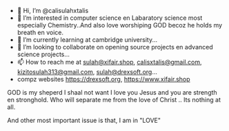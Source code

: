- 👋 Hi, I’m @calisulahxtalis
- 👀 I’m interested in computer science en Labaratory science most especially Chemistry..And also love worshiping GOD becoz he holds my breath en voice.
- 🌱 I’m currently learning at cambridge university...
- 💞️ I’m looking to collaborate on opening source projects en advanced science projects...
- 📫 How to reach me at sulah@xifair.shop, calisxtalis@gmail.com, kizitosulah313@gmail.com, sulah@drexsoft.org...
-    compz websites https://drexsoft.org,   https://www.xifair.shop

<!---
calisulahxtalis/calisulahxtalis is a ✨ special ✨ repository because its `README.md` (this file) appears on your GitHub profile.
You can click the Preview link to take a look at your changes.
--->
GOD is my sheperd I shaal not want I love you Jesus and you are strength en stronghold. Who will separate me from the love of Christ .. Its nothing at all.

And other most important issue is that, I am in "LOVE"
